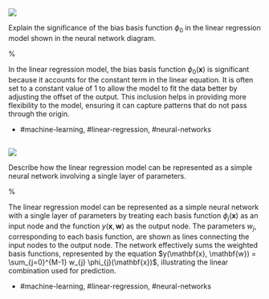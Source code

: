 ## 

![](https://cdn.mathpix.com/cropped/2024_05_26_28116a89444d4b7f5a3bg-1.jpg?height=332&width=528&top_left_y=215&top_left_x=1111)

Explain the significance of the bias basis function $\phi_0$ in the linear regression model shown in the neural network diagram.

%

In the linear regression model, the bias basis function $\phi_0(\mathbf{x})$ is significant because it accounts for the constant term in the linear equation. It is often set to a constant value of 1 to allow the model to fit the data better by adjusting the offset of the output. This inclusion helps in providing more flexibility to the model, ensuring it can capture patterns that do not pass through the origin.

- #machine-learning, #linear-regression, #neural-networks

## 

![](https://cdn.mathpix.com/cropped/2024_05_26_28116a89444d4b7f5a3bg-1.jpg?height=332&width=528&top_left_y=215&top_left_x=1111)

Describe how the linear regression model can be represented as a simple neural network involving a single layer of parameters.

%

The linear regression model can be represented as a simple neural network with a single layer of parameters by treating each basis function $\phi_{j}(\mathbf{x})$ as an input node and the function $y(\mathbf{x}, \mathbf{w})$ as the output node. The parameters $w_{j}$, corresponding to each basis function, are shown as lines connecting the input nodes to the output node. The network effectively sums the weighted basis functions, represented by the equation $y(\mathbf{x}, \mathbf{w}) = \sum_{j=0}^{M-1} w_{j} \phi_{j}(\mathbf{x})$, illustrating the linear combination used for prediction.

- #machine-learning, #linear-regression, #neural-networks
